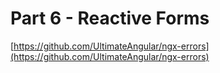 # Part 6 - Reactive Forms



[https://github.com/UltimateAngular/ngx-errors](https://github.com/UltimateAngular/ngx-errors)



